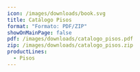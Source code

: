 ```yaml
---
icon: /images/downloads/book.svg
title: Catálogo Pisos
format: "Formato: PDF/ZIP"
showOnMainPage: false
pdf: /images/downloads/catalogo_pisos.pdf
zip: /images/downloads/catalogo_pisos.zip
productLines:
  - Pisos
---
```

